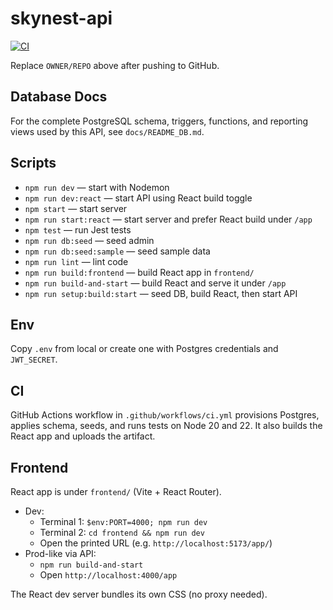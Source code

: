 # skynest-api

[![CI](https://github.com/OWNER/REPO/actions/workflows/ci.yml/badge.svg)](https://github.com/OWNER/REPO/actions/workflows/ci.yml)

Replace `OWNER/REPO` above after pushing to GitHub.

## Database Docs

For the complete PostgreSQL schema, triggers, functions, and reporting views used by this API, see `docs/README_DB.md`.

## Scripts

- `npm run dev` — start with Nodemon
- `npm run dev:react` — start API using React build toggle
- `npm start` — start server
- `npm run start:react` — start server and prefer React build under `/app`
- `npm test` — run Jest tests
- `npm run db:seed` — seed admin
- `npm run db:seed:sample` — seed sample data
- `npm run lint` — lint code
- `npm run build:frontend` — build React app in `frontend/`
- `npm run build-and-start` — build React and serve it under `/app`
- `npm run setup:build:start` — seed DB, build React, then start API

## Env

Copy `.env` from local or create one with Postgres credentials and `JWT_SECRET`.

## CI

GitHub Actions workflow in `.github/workflows/ci.yml` provisions Postgres, applies schema, seeds, and runs tests on Node 20 and 22. It also builds the React app and uploads the artifact.

## Frontend

React app is under `frontend/` (Vite + React Router).

- Dev:
  - Terminal 1: `$env:PORT=4000; npm run dev`
  - Terminal 2: `cd frontend && npm run dev`
  - Open the printed URL (e.g. `http://localhost:5173/app/`)
- Prod-like via API:
  - `npm run build-and-start`
  - Open `http://localhost:4000/app`

The React dev server bundles its own CSS (no proxy needed).
